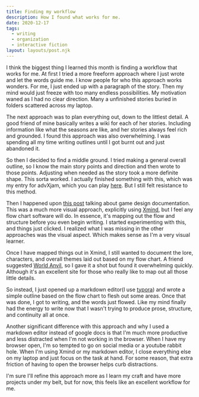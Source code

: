 ```yaml
---
title: Finding my workflow
description: How I found what works for me.
date: 2020-12-17
tags:
  - writing
  - organization
  - interactive fiction
layout: layouts/post.njk
---
```

I think the biggest thing I learned this month is finding a workflow that works for me. At first I tried a more freeform approach where I just wrote and let the words guide me. I know people for who this approach works wonders. For me, I just ended up with a paragraph of the story. Then my mind would just freeze with too many endless possibilities. My motivation waned as I had no clear direction. Many a unfinished stories buried in folders scattered across my laptop.

The next approach was to plan everything out, down to the littlest detail. A good friend of mine basically writes a wiki for each of her stories. Including information like what the seasons are like, and her stories always feel rich and grounded. I found this approach was also overwhelming. I was spending all my time writing outlines until I got burnt out and just abandoned it.

So then I decided to find a middle ground. I tried making a general overall outline, so I know the main story points and direction and then wrote to those points. Adjusting when needed as the story took a more definite shape. This sorta worked. I actually finished something with this, which was my entry for advXjam, which you can play [here](https://snophysh.itch.io/to-the-sea-again). But I still felt resistance to this method.

Then I happened upon [this post](https://twitter.com/lizardengland/status/1336701828508114948) talking about game design documentation. This was a much more visual approach, explicitly using [Xmind](https://www.xmind.net/), but I feel any flow chart software will do. In essence, it's mapping out the flow and structure before you even begin writing. I started experimenting with this, and things just clicked. I realized what I was missing in the other approaches was the visual aspect. Which makes sense as I'm a very visual learner.

Once I have mapped things out in Xmind, I still wanted to document the lore, characters, and overall themes laid out based on my flow chart. A friend suggested [World Anvil](https://www.worldanvil.com/), so I gave it a shot but found it overwhelming quickly. Although it's an excellent site for those who really like to map out all those little details.

So instead, I just opened up a markdown editor(I use [typora](https://typora.io/)) and wrote a simple outline based on the flow chart to flesh out some areas. Once that was done, I got to writing, and the words just flowed. Like my mind finally had the energy to write now that I wasn't trying to produce prose, structure, and continuity all at once.

Another significant difference with this approach and why I used a markdown editor instead of google docs is that I'm much more productive and less distracted when I'm not working in the browser. When I have my browser open, I'm so tempted to go on social media or a youtube rabbit hole. When I'm using Xmind or my markdown editor, I close everything else on my laptop and just focus on the task at hand. For some reason, that extra friction of having to open the browser helps curb distractions.

I'm sure I'll refine this approach more as I learn my craft and have more projects under my belt, but for now, this feels like an excellent workflow for me.

